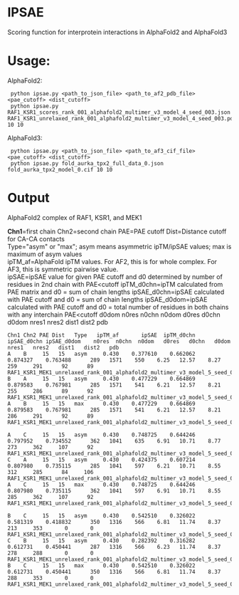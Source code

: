 # IPSAE
Scoring function for interprotein interactions in AlphaFold2 and AlphaFold3

# Usage:                                                                                                                                                                                                     
AlphaFold2:

     python ipsae.py <path_to_json_file> <path_to_af2_pdb_file> <pae_cutoff> <dist_cutoff>   
     python ipsae.py RAF1_KSR1_scores_rank_001_alphafold2_multimer_v3_model_4_seed_003.json RAF1_KSR1_unrelaxed_rank_001_alphafold2_multimer_v3_model_4_seed_003.pdb 10 10

AlphaFold3:

     python ipsae.py <path_to_json_file> <path_to_af3_cif_file> <pae_cutoff> <dist_cutoff>                    
     python ipsae.py fold_aurka_tpx2_full_data_0.json fold_aurka_tpx2_model_0.cif 10 10

# Output

AlphaFold2 complex of RAF1, KSR1, and MEK1

**Chn1**=first chain
Chn2=second chain
PAE=PAE cutoff
Dist=Distance cutoff for CA-CA contacts   
Type="asym" or "max"; asym means asymmetric ipTM/ipSAE values; max is maximum of asym values   
ipTM_af=AlphaFold ipTM values. For AF2, this is for whole complex. For AF3, this is symmetric pairwise value.   
ipSAE=ipSAE value for given PAE cutoff and d0 determined by number of residues in 2nd chain with PAE<cutoff 
ipTM_d0chn=ipTM calculated from PAE matrix and d0 = sum of chain lengths 
ipSAE_d0chn=ipSAE calculated with PAE cutoff and d0 = sum of chain lengths
ipSAE_d0dom=ipSAE calculated with PAE cutoff and d0 = total number of residues in both chains with any interchain PAE<cutoff
d0dom    n0res  n0chn  n0dom   d0res   d0chn   d0dom  nres1   nres2   dist1   dist2   pdb

    Chn1 Chn2 PAE Dist   Type   ipTM_af       ipSAE  ipTM_d0chn ipSAE_d0chn ipSAE_d0dom    n0res  n0chn  n0dom   d0res   d0chn   d0dom  nres1   nres2   dist1   dist2   pdb
    A    B     15   15   asym     0.430    0.377610    0.662062    0.874327    0.763488      289   1571    550    6.25   12.57    8.27    259     291      92      89   RAF1_KSR1_MEK1_unrelaxed_rank_001_alphafold2_multimer_v3_model_5_seed_000
    B    A     15   15   asym     0.430    0.477229    0.664869    0.879583    0.767981      285   1571    541    6.21   12.57    8.21    255     286      89      92   RAF1_KSR1_MEK1_unrelaxed_rank_001_alphafold2_multimer_v3_model_5_seed_000
    A    B     15   15   max      0.430    0.477229    0.664869    0.879583    0.767981      285   1571    541    6.21   12.57    8.21    286     291      92      89   RAF1_KSR1_MEK1_unrelaxed_rank_001_alphafold2_multimer_v3_model_5_seed_000
    
    A    C     15   15   asym     0.430    0.748725    0.644246    0.797952    0.734552      362   1041    635    6.91   10.71    8.77    273     362     107      92   RAF1_KSR1_MEK1_unrelaxed_rank_001_alphafold2_multimer_v3_model_5_seed_000
    C    A     15   15   asym     0.430    0.424375    0.607214    0.807980    0.735115      285   1041    597    6.21   10.71    8.55    312     285      84     106   RAF1_KSR1_MEK1_unrelaxed_rank_001_alphafold2_multimer_v3_model_5_seed_000
    A    C     15   15   max      0.430    0.748725    0.644246    0.807980    0.735115      362   1041    597    6.91   10.71    8.55    285     362     107      92   RAF1_KSR1_MEK1_unrelaxed_rank_001_alphafold2_multimer_v3_model_5_seed_000
    
    B    C     15   15   asym     0.430    0.542510    0.326022    0.581319    0.418832      350   1316    566    6.81   11.74    8.37    213     353       0       0   RAF1_KSR1_MEK1_unrelaxed_rank_001_alphafold2_multimer_v3_model_5_seed_000
    C    B     15   15   asym     0.430    0.282392    0.316282    0.612731    0.450441      287   1316    566    6.23   11.74    8.37    278     288       0       0   RAF1_KSR1_MEK1_unrelaxed_rank_001_alphafold2_multimer_v3_model_5_seed_000
    B    C     15   15   max      0.430    0.542510    0.326022    0.612731    0.450441      350   1316    566    6.81   11.74    8.37    288     353       0       0   RAF1_KSR1_MEK1_unrelaxed_rank_001_alphafold2_multimer_v3_model_5_seed_000


